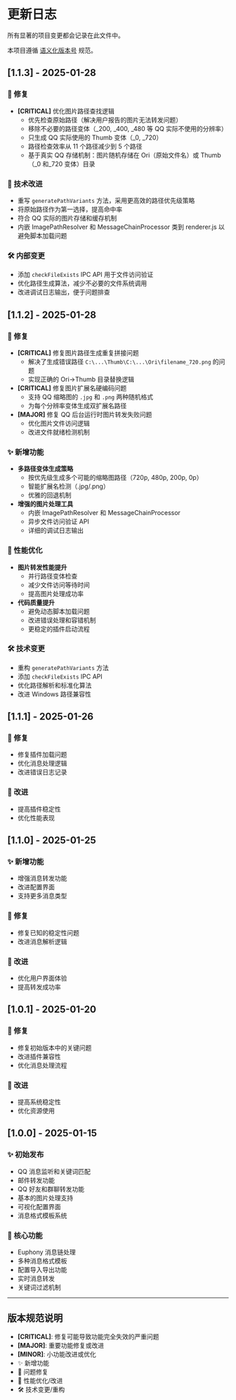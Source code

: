 # 更新日志

所有显著的项目变更都会记录在此文件中。

本项目遵循 [语义化版本号](https://semver.org/lang/zh-CN/) 规范。

## [1.1.3] - 2025-01-28

### 🔧 修复

- **[CRITICAL]** 优化图片路径查找逻辑
  - 优先检查原始路径（解决用户报告的图片无法转发问题）
  - 移除不必要的路径变体（\_200, \_400, \_480 等 QQ 实际不使用的分辨率）
  - 只生成 QQ 实际使用的 Thumb 变体（\_0, \_720）
  - 路径检查效率从 11 个路径减少到 5 个路径
  - 基于真实 QQ 存储机制：图片随机存储在 Ori（原始文件名）或 Thumb（\_0 和\_720 变体）目录

### 🚀 技术改进

- 重写 `generatePathVariants` 方法，采用更高效的路径优先级策略
- 将原始路径作为第一选择，提高命中率
- 符合 QQ 实际的图片存储和缓存机制
- 内嵌 ImagePathResolver 和 MessageChainProcessor 类到 renderer.js 以避免脚本加载问题

### 🛠️ 内部变更

- 添加 `checkFileExists` IPC API 用于文件访问验证
- 优化路径生成算法，减少不必要的文件系统调用
- 改进调试日志输出，便于问题排查

## [1.1.2] - 2025-01-28

### 🔧 修复

- **[CRITICAL]** 修复图片路径生成重复拼接问题
  - 解决了生成错误路径 `C:\...\Thumb\C:\...\Ori\filename_720.png` 的问题
  - 实现正确的 Ori→Thumb 目录替换逻辑
- **[CRITICAL]** 修复图片扩展名硬编码问题
  - 支持 QQ 缩略图的 `.jpg` 和 `.png` 两种随机格式
  - 为每个分辨率变体生成双扩展名路径
- **[MAJOR]** 修复 QQ 后台运行时图片转发失败问题
  - 优化图片文件访问逻辑
  - 改进文件就绪检测机制

### ✨ 新增功能

- **多路径变体生成策略**
  - 按优先级生成多个可能的缩略图路径（720p, 480p, 200p, 0p）
  - 智能扩展名检测（.jpg/.png）
  - 优雅的回退机制
- **增强的图片处理工具**
  - 内嵌 ImagePathResolver 和 MessageChainProcessor
  - 异步文件访问验证 API
  - 详细的调试日志输出

### 🚀 性能优化

- **图片转发性能提升**
  - 并行路径变体检查
  - 减少文件访问等待时间
  - 提高图片处理成功率
- **代码质量提升**
  - 避免动态脚本加载问题
  - 改进错误处理和容错机制
  - 更稳定的插件启动流程

### 🛠️ 技术变更

- 重构 `generatePathVariants` 方法
- 添加 `checkFileExists` IPC API
- 优化路径解析和标准化算法
- 改进 Windows 路径兼容性

## [1.1.1] - 2025-01-26

### 🔧 修复

- 修复插件加载问题
- 优化消息处理逻辑
- 改进错误日志记录

### 🚀 改进

- 提高插件稳定性
- 优化性能表现

## [1.1.0] - 2025-01-25

### ✨ 新增功能

- 增强消息转发功能
- 改进配置界面
- 支持更多消息类型

### 🔧 修复

- 修复已知的稳定性问题
- 改进消息解析逻辑

### 🚀 改进

- 优化用户界面体验
- 提高转发成功率

## [1.0.1] - 2025-01-20

### 🔧 修复

- 修复初始版本中的关键问题
- 改进插件兼容性
- 优化消息处理流程

### 🚀 改进

- 提高系统稳定性
- 优化资源使用

## [1.0.0] - 2025-01-15

### ✨ 初始发布

- QQ 消息监听和关键词匹配
- 邮件转发功能
- QQ 好友和群聊转发功能
- 基本的图片处理支持
- 可视化配置界面
- 消息格式模板系统

### 🎯 核心功能

- Euphony 消息链处理
- 多种消息格式模板
- 配置导入导出功能
- 实时消息转发
- 关键词过滤机制

---

## 版本规范说明

- **[CRITICAL]**: 修复可能导致功能完全失效的严重问题
- **[MAJOR]**: 重要功能修复或改进
- **[MINOR]**: 小功能改进或优化
- ✨ 新增功能
- 🔧 问题修复
- 🚀 性能优化/改进
- 🛠️ 技术变更/重构
